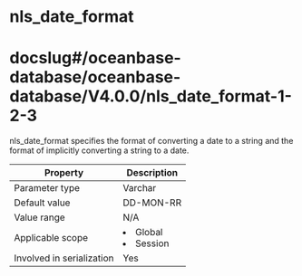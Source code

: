 nls_date_format
====================================
# docslug#/oceanbase-database/oceanbase-database/V4.0.0/nls_date_format-1-2-3
nls_date_format specifies the format of converting a date to a string and the format of implicitly converting a string to a date.


| **Property**              | **Description** |
|---------------------------|------------------------------------------------------------------------------------------------------------|
| Parameter type            | Varchar |
| Default value             | DD-MON-RR |
| Value range               | N/A |
| Applicable scope          | <li> Global   <li> Session |
| Involved in serialization | Yes |


